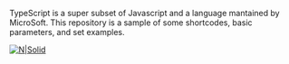 TypeScript is a super subset of Javascript and a language mantained by MicroSoft. This repository is a sample of some shortcodes, basic parameters, and set examples.

[![N|Solid](https://www.brandeps.com/logo-download/T/Typescript-01.png)](https://www.brandeps.com/logo-download/T/Typescript-01.png)
